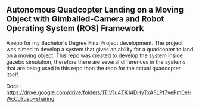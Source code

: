 ## Autonomous Quadcopter Landing on a Moving Object with Gimballed-Camera and Robot Operating System (ROS) Framework

A repo for my Bachelor's Degree Final Froject development. The project was aimed to develop a system that gives an ability for a quadcopter to land on a moving object. This repo was created to develop the system inside gazebo simulation, therefore there are several differences in the systems that are being used in this repo than the repo for the actual quadcopter itself.

Docs : https://drive.google.com/drive/folders/1TIV1u4TK14DHyTxAFLPf7vePm0eHWcCJ?usp=sharing
